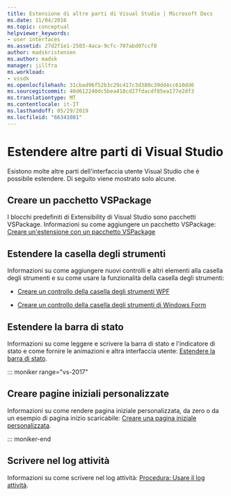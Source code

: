 ```yaml
---
title: Estensione di altre parti di Visual Studio | Microsoft Docs
ms.date: 11/04/2016
ms.topic: conceptual
helpviewer_keywords:
- user interfaces
ms.assetid: 27d2f1e1-2503-4aca-9cfc-707abd07ccf0
author: madskristensen
ms.author: madsk
manager: jillfra
ms.workload:
- vssdk
ms.openlocfilehash: 31cbad96f52b3c29c417c3d380c39dd4cc610dd6
ms.sourcegitcommit: 40d612240dc5bea418cd27fdacdf85ea177e2df3
ms.translationtype: MT
ms.contentlocale: it-IT
ms.lasthandoff: 05/29/2019
ms.locfileid: "66341081"
---
```

# <a name="extend-other-parts-of-visual-studio"></a>Estendere altre parti di Visual Studio

Esistono molte altre parti dell'interfaccia utente Visual Studio che è possibile estendere. Di seguito viene mostrato solo alcune.

## <a name="create-a-vspackage"></a>Creare un pacchetto VSPackage

I blocchi predefiniti di Extensibility di Visual Studio sono pacchetti VSPackage.  Informazioni su come aggiungere un pacchetto VSPackage: [Creare un'estensione con un pacchetto VSPackage](../extensibility/creating-an-extension-with-a-vspackage.md)

## <a name="extend-the-toolbox"></a>Estendere la casella degli strumenti

Informazioni su come aggiungere nuovi controlli e altri elementi alla casella degli strumenti e su come usare la funzionalità della casella degli strumenti:

- [Creare un controllo della casella degli strumenti WPF](../extensibility/creating-a-wpf-toolbox-control.md)

- [Creare un controllo della casella degli strumenti di Windows Form](../extensibility/creating-a-windows-forms-toolbox-control.md)

## <a name="extend-the-status-bar"></a>Estendere la barra di stato

Informazioni su come leggere e scrivere la barra di stato e l'indicatore di stato e come fornire le animazioni e altra interfaccia utente: [Estendere la barra di stato](../extensibility/extending-the-status-bar.md).

::: moniker range="vs-2017"

## <a name="create-custom-start-pages"></a>Creare pagine iniziali personalizzate

Informazioni su come rendere pagina iniziale personalizzata, da zero o da un esempio di pagina inizio scaricabile: [Creare una pagina iniziale personalizzata](../extensibility/creating-a-custom-start-page.md).

::: moniker-end

## <a name="write-to-the-activity-log"></a>Scrivere nel log attività

Informazioni su come scrivere nel log attività: [Procedura: Usare il log attività](../extensibility/how-to-use-the-activity-log.md).
